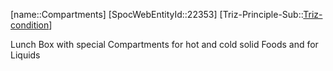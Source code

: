 ﻿---
type: TrizExample
aliases:
- Compartments
license: CC BY-SA 4.0
copyright: https://github.com/SpocWeb
IsDeleted: false
IsReadOnly: false
Confidential: public
tags: 
- Triz/Principle/Example
---
[name::Compartments]
[SpocWebEntityId::22353]
[Triz-Principle-Sub::[Triz-condition](tech/Triz/Sub/Triz-condition.md)]

Lunch Box with special Compartments for hot and cold solid Foods and for Liquids